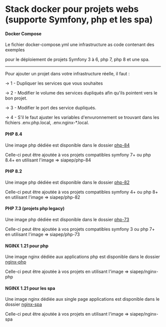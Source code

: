 # Stack docker pour projets webs (supporte Symfony, php et les spa)

#### Docker Compose

Le fichier docker-compose.yml une infrastructure as code contenant des exemples

pour le déploiement de projets Symfony 3 à 6, php 7, php 8 et une spa.

- - - - - - - - - - - - - - - - - - - - - -

Pour ajouter un projet dans votre infrastructure réelle, il faut :

-> 1 - Dupliquer les services que vous souhaites

-> 2 - Modifier le volume des services dupliqués afin qu'ils pointent vers le bon projet.

-> 3 - Modifier le port des service dupliqués.

-> 4 - S'il le faut ajuster les variables d'envuronnement se trouvant dans les fichiers .env.php.local, .env.nginx-*.local.

#### PHP 8.4

Une image php dédiée est disponible dans le dossier [php-84](./php-84)

Celle-ci peut être ajoutée à vos projets compatibles symfony 7+ ou php 8.4+ en utilisant l'image => siapep/php-84

#### PHP 8.2

Une image php dédiée est disponible dans le dossier [php-82](./php-82)

Celle-ci peut être ajoutée à vos projets compatibles symfony 4+ ou php 8+ en utilisant l'image => siapep/php-82

#### PHP 7.3 (projets php legacy)

Une image php dédiée est disponible dans le dossier [php-73](./php-73)

Celle-ci peut être ajoutée à vos projets compatibles symfony 3 ou php 7+ en utilisant l'image => siapep/php-73

#### NGINX 1.21 pour php

Une image nginx dédiée aux applications php est disponible dans le dossier [nginx-php](./nginx-php)

Celle-ci peut être ajoutée à vos projets en utilisant l'image => siapep/nginx-php

#### NGINX 1.21 pour les spa

Une image nginx dédiée aux single page applications est disponible dans le dossier [nginx-spa](./nginx-spa)

Celle-ci peut être ajoutée à vos projets en utilisant l'image => siapep/nginx-spa